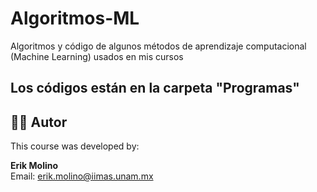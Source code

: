 # Algoritmos-ML
Algoritmos y código de algunos métodos de aprendizaje computacional (Machine Learning) usados en mis cursos

## Los códigos están en la carpeta "Programas"


## 👨‍🏫 Autor

This course was developed by:

**Erik Molino**  
Email: erik.molino@iimas.unam.mx 
